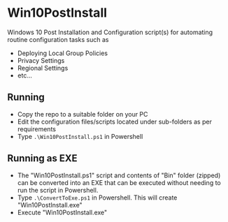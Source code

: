 # Win10PostInstall
Windows 10 Post Installation and Configuration script(s) for automating routine configuration tasks such as
- Deploying Local Group Policies
- Privacy Settings
- Regional Settings
- etc...

## Running
- Copy the repo to a suitable folder on your PC
- Edit the configuration files/scripts located under sub-folders as per requirements
- Type `.\Win10PostInstall.ps1` in Powershell

## Running as EXE
- The "Win10PostInstall.ps1" script and contents of "Bin" folder (zipped) can be converted into an EXE that can be executed without needing to run the script in Powershell.
- Type `.\ConvertToExe.ps1` in Powershell. This will create "Win10PostInstall.exe"
- Execute "Win10PostInstall.exe"
